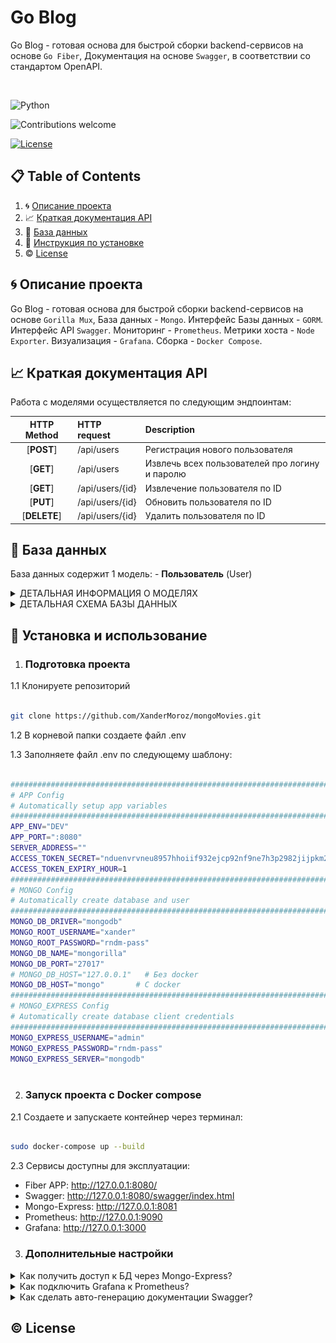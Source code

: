 # Go Blog

  

Go Blog - готовая основа для быстрой сборки backend-сервисов на основе `Go Fiber`, Документация на основе `Swagger`, в соответствии со стандартом OpenAPI.

  
&nbsp;&nbsp;&nbsp;&nbsp;&nbsp;&nbsp;&nbsp;&nbsp;&nbsp;&nbsp;&nbsp;&nbsp;&nbsp;&nbsp;&nbsp;&nbsp;&nbsp;&nbsp;&nbsp;&nbsp;&nbsp;&nbsp;&nbsp;&nbsp;&nbsp;&nbsp;&nbsp;&nbsp;&nbsp;&nbsp;&nbsp;&nbsp;&nbsp;&nbsp;&nbsp;&nbsp;&nbsp;&nbsp;&nbsp;&nbsp;&nbsp;&nbsp;&nbsp;&nbsp;&nbsp;&nbsp;&nbsp;&nbsp;&nbsp;&nbsp;&nbsp;&nbsp;&nbsp;&nbsp;&nbsp;&nbsp;&nbsp;

![Python](https://img.shields.io/badge/go-v1.20.1+-blue.svg)

![Contributions welcome](https://img.shields.io/badge/contributions-welcome-orange.svg)

[![License](https://img.shields.io/badge/license-MIT-blue.svg)](https://opensource.org/licenses/MIT)

  

## 📋 Table of Contents

  

1. 🌀 [Описание проекта](#what-is-this)
2. 📈 [Краткая документация API](#api_docs)
3. 💾 [База данных](#database_scheme)
4. 🚀 [Инструкция по установке](#installation)
5. ©️ [License](#license)

  

## <a name="what-is-this"> 🌀 Описание проекта</a>

Go Blog - готовая основа для быстрой сборки backend-сервисов на основе `Gorilla Mux`, База данных - `Mongo`. Интерфейс Базы данных - `GORM`. Интерфейс API `Swagger`. Мониторинг - `Prometheus`. Метрики хоста - `Node Exporter`. Визуализация - `Grafana`. Сборка - `Docker Compose`.

## <a name="api_docs"> 📈 Краткая документация API</a>

Работа с моделями осуществляется по следующим эндпоинтам:




| HTTP Method  | HTTP request               | Description                                       |
| :----------: | :------------------------- | :------------------------------------------------ |
|  [**POST**]  | /api/users                 | Регистрация нового пользователя                   |
|  [**GET**]   | /api/users                 | Извлечь всех пользователей про логину и паролю    |
|  [**GET**]   | /api/users/{id}            | Извлечение  пользователя по ID                    |
|  [**PUT**]   | /api/users/{id}            | Обновить пользователя по ID                       |
| [**DELETE**] | /api/users/{id}            | Удалить пользователя по ID                        |


## <a name="database_scheme"> 💾 База данных </a>

  

База данных содержит 1 модель:
    - **Пользователь** (User)


  
  
  

<details>

<summary>ДЕТАЛЬНАЯ ИНФОРМАЦИЯ О МОДЕЛЯХ </summary>

</details>


<details>

<summary>ДЕТАЛЬНАЯ СХЕМА БАЗЫ ДАННЫХ</summary>

![Screen Shot](docs/extras/erd.jpg)

</details>

  

## <a name="installation"> 🚀 Установка и использование</a>

  

1. ### Подготовка проекта

  

1.1 Клонируете репозиторий

```sh

git clone https://github.com/XanderMoroz/mongoMovies.git

```

1.2 В корневой папки создаете файл .env

1.3 Заполняете файл .env по следующему шаблону:

```sh

################################################################################
# APP Config
# Automatically setup app variables
################################################################################
APP_ENV="DEV"
APP_PORT=":8080"
SERVER_ADDRESS=""
ACCESS_TOKEN_SECRET="nduenvrvneu8957hhoiif932ejcp92nf9ne7h3p2982jijpkm2[jw[8h"
ACCESS_TOKEN_EXPIRY_HOUR=1
################################################################################
# MONGO Config
# Automatically create database and user
################################################################################
MONGO_DB_DRIVER="mongodb"
MONGO_ROOT_USERNAME="xander"
MONGO_ROOT_PASSWORD="rndm-pass"
MONGO_DB_NAME="mongorilla"
MONGO_DB_PORT="27017"
# MONGO_DB_HOST="127.0.0.1"   # Без docker 
MONGO_DB_HOST="mongo"       # С docker
################################################################################
# MONGO_EXPRESS Config
# Automatically create database client credentials
################################################################################
MONGO_EXPRESS_USERNAME="admin"
MONGO_EXPRESS_PASSWORD="rndm-pass"
MONGO_EXPRESS_SERVER="mongodb"



```

2. ### Запуск проекта с Docker compose

2.1 Создаете и запускаете контейнер через терминал:

```sh

sudo docker-compose up --build

```

2.3 Сервисы доступны для эксплуатации:

- Fiber APP: http://127.0.0.1:8080/
- Swagger: http://127.0.0.1:8080/swagger/index.html
- Mongo-Express: http://127.0.0.1:8081
- Prometheus: http://127.0.0.1:9090
- Grafana: http://127.0.0.1:3000


3. ### Дополнительные настройки 

<details>
<summary>Как получить доступ к БД через Mongo-Express? </summary>

1. Заходим в браузер по адресу Mongo-Express и вводим данные по умолчанию:

```bash
MONGO_EXPRESS_USERNAME=admin
MONGO_EXPRESS_PASSWORD=pass
```
Картинка
  

</details>
<details>
<summary>Как подключить Grafana к Prometheus? </summary>


1. Заходим в браузер по адресу http://127.0.0.1:3000 и вводим данные по умолчанию:

  - Email or username: admin
  - Password: admin

![Screen Shot](docs/extras/grafana_auth_01.jpg)

2. После система потребует придумать новый пароль (это необязательно).

![Screen Shot](docs/extras/grafana_auth_02.jpg)

3. Мы авторизованы в сервисе Grafana. Добавим новое подключение...

![Screen Shot](docs/extras/grafana_settings_01.jpg)

4. Ищем в списке Prometheus и кликаем по нему

![Screen Shot](docs/extras/grafana_settings_02.jpg)

5. Теперь его нужно настроить

![Screen Shot](docs/extras/grafana_settings_03.jpg)

7. Извлекаем адрес хоста, на котором расположился Prometheus

```bash
sudo docker inspect prometheus | grep IPAddress
```
![Screen Shot](docs/extras/grafana_get_host.jpg)

8. Заполняем Адрес сервера Prometheus данными хоста 

![Screen Shot](docs/extras/grafana_settings_04.jpg)

9. Готово

</details>


<details>
<summary>Как сделать авто-генерацию документации Swagger? </summary>

1. Устанавливаете swag

```sh
go get github.com/swaggo/swag/cmd/swag
```

3.2 Устанавливаете GOPATH

```sh
export PATH=$PATH:$(go env GOPATH)/bin
```

3.3 Генерируете новый вариант документации

```bash
swag init
```
</details>


## <a name="license"> ©️ License
